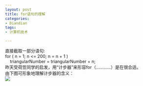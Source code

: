 ```yaml
---
layout: post
title: for语句的理解
categories:
- Diandian
tags:
- 计算机技术

---
```

直接截取一部分语句:
<br />for ( n = 1; n &lt;= 200; n = n + 1 )
<br />&nbsp;&nbsp;&nbsp; triangularNumber = triangularNumber + n;
<br />昨天受荷笠同学的启发，用“计步器”来形容for（…………）是在很合适。
<br />由下图可形象地理解计步器的含义：
<br />
<img src="http://m1.img.srcdd.com/farm4/d/2012/0627/10/A049D6D777C747896CB5322386AAE44B_B500_900_280_120.PNG" />